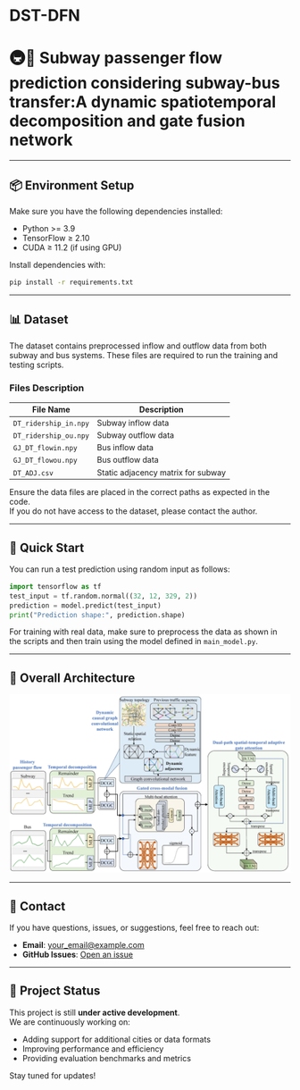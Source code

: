 # DST-DFN
# 🚇🚌 Subway passenger flow prediction considering subway-bus transfer:A dynamic spatiotemporal decomposition and gate fusion network

---

## 📦 Environment Setup

Make sure you have the following dependencies installed:

- Python >= 3.9  
- TensorFlow ≥ 2.10  
- CUDA ≥ 11.2 (if using GPU)

Install dependencies with:

```bash
pip install -r requirements.txt
```

---

## 📊 Dataset

The dataset contains preprocessed inflow and outflow data from both subway and bus systems. These files are required to run the training and testing scripts.

### Files Description

| File Name               | Description                            |
|------------------------|----------------------------------------|
| `DT_ridership_in.npy`  | Subway inflow data                     |
| `DT_ridership_ou.npy`  | Subway outflow data                    |
| `GJ_DT_flowin.npy`     | Bus inflow data                        |
| `GJ_DT_flowou.npy`     | Bus outflow data                       |
| `DT_ADJ.csv`           | Static adjacency matrix for subway     |

Ensure the data files are placed in the correct paths as expected in the code.  
If you do not have access to the dataset, please contact the author.

---

## 🚀 Quick Start

You can run a test prediction using random input as follows:

```python
import tensorflow as tf
test_input = tf.random.normal((32, 12, 329, 2))
prediction = model.predict(test_input)
print("Prediction shape:", prediction.shape)
```

For training with real data, make sure to preprocess the data as shown in the scripts and then train using the model defined in `main_model.py`.

---

## 🧠 Overall Architecture
![Framework of the dynamic spatial-temporal decomposition and fusion network (DST-DFN).](./Figs/over-stru.jpg)


---

## 📮 Contact

If you have questions, issues, or suggestions, feel free to reach out:

- **Email**: your_email@example.com  
- **GitHub Issues**: [Open an issue](https://github.com/your_username/your_project/issues)

---

## 🧪 Project Status

This project is still **under active development**.  
We are continuously working on:

- Adding support for additional cities or data formats  
- Improving performance and efficiency  
- Providing evaluation benchmarks and metrics

Stay tuned for updates!
